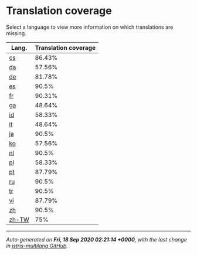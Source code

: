 <link rel="stylesheet" href="style.css">

# Translation coverage

Select a language to view more information on which translations are missing.

<table>
<thead>
    <tr>
        <th>Lang.</th>
        <th colspan="2">Translation coverage</th>
    </tr>
</thead>
<tbody>
    <tr><td><a href="cs.html">cs</a></td><td>86.43%</td><td>
        <div class="pb">
            <span class="pb-fill" style="width: 86.43%;"></span>
        </div>
    </td></tr>
    <tr><td><a href="da.html">da</a></td><td>57.56%</td><td>
        <div class="pb">
            <span class="pb-fill" style="width: 57.56%;"></span>
        </div>
    </td></tr>
    <tr><td><a href="de.html">de</a></td><td>81.78%</td><td>
        <div class="pb">
            <span class="pb-fill" style="width: 81.78%;"></span>
        </div>
    </td></tr>
    <tr><td><a href="es.html">es</a></td><td>90.5%</td><td>
        <div class="pb">
            <span class="pb-fill" style="width: 90.5%;"></span>
        </div>
    </td></tr>
    <tr><td><a href="fr.html">fr</a></td><td>90.31%</td><td>
        <div class="pb">
            <span class="pb-fill" style="width: 90.31%;"></span>
        </div>
    </td></tr>
    <tr><td><a href="ga.html">ga</a></td><td>48.64%</td><td>
        <div class="pb">
            <span class="pb-fill" style="width: 48.64%;"></span>
        </div>
    </td></tr>
    <tr><td><a href="id.html">id</a></td><td>58.33%</td><td>
        <div class="pb">
            <span class="pb-fill" style="width: 58.33%;"></span>
        </div>
    </td></tr>
    <tr><td><a href="it.html">it</a></td><td>48.64%</td><td>
        <div class="pb">
            <span class="pb-fill" style="width: 48.64%;"></span>
        </div>
    </td></tr>
    <tr><td><a href="ja.html">ja</a></td><td>90.5%</td><td>
        <div class="pb">
            <span class="pb-fill" style="width: 90.5%;"></span>
        </div>
    </td></tr>
    <tr><td><a href="ko.html">ko</a></td><td>57.56%</td><td>
        <div class="pb">
            <span class="pb-fill" style="width: 57.56%;"></span>
        </div>
    </td></tr>
    <tr><td><a href="nl.html">nl</a></td><td>90.5%</td><td>
        <div class="pb">
            <span class="pb-fill" style="width: 90.5%;"></span>
        </div>
    </td></tr>
    <tr><td><a href="pl.html">pl</a></td><td>58.33%</td><td>
        <div class="pb">
            <span class="pb-fill" style="width: 58.33%;"></span>
        </div>
    </td></tr>
    <tr><td><a href="pt.html">pt</a></td><td>87.79%</td><td>
        <div class="pb">
            <span class="pb-fill" style="width: 87.79%;"></span>
        </div>
    </td></tr>
    <tr><td><a href="ru.html">ru</a></td><td>90.5%</td><td>
        <div class="pb">
            <span class="pb-fill" style="width: 90.5%;"></span>
        </div>
    </td></tr>
    <tr><td><a href="tr.html">tr</a></td><td>90.5%</td><td>
        <div class="pb">
            <span class="pb-fill" style="width: 90.5%;"></span>
        </div>
    </td></tr>
    <tr><td><a href="vi.html">vi</a></td><td>87.79%</td><td>
        <div class="pb">
            <span class="pb-fill" style="width: 87.79%;"></span>
        </div>
    </td></tr>
    <tr><td><a href="zh.html">zh</a></td><td>90.5%</td><td>
        <div class="pb">
            <span class="pb-fill" style="width: 90.5%;"></span>
        </div>
    </td></tr>
    <tr><td><a href="zh-TW.html">zh-TW</a></td><td>75%</td><td>
        <div class="pb">
            <span class="pb-fill" style="width: 75%;"></span>
        </div>
    </td></tr>
</tbody></table>

-------------------

*Auto-generated on **Fri, 18 Sep 2020 02:21:14 +0000**, with the last change in [jstris-multilang GitHub](https://github.com/jezevec10/jstris-multilang/).*
